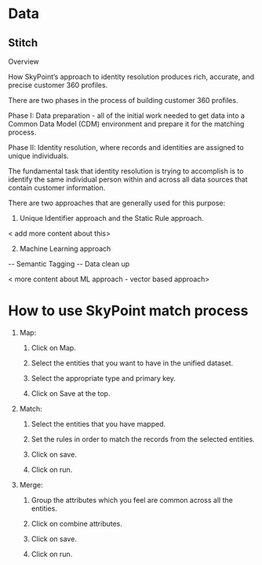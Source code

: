 # Data

## Stitch

Overview

How SkyPoint’s approach to identity resolution produces rich, accurate, and precise customer 360 profiles. 

There are two phases in the process of building customer 360 profiles. 

Phase I: Data preparation - all of the initial work needed to get data into a Common Data Model (CDM) environment and prepare it for the matching process.

<Add more content about data prep>

Phase II: Identity resolution, where records and identities are assigned to unique individuals.

The fundamental task that identity resolution is trying to accomplish is to identify the same individual person within and across all data sources that contain customer information. 

There are two approaches that are generally used for this purpose:

1. Unique Identifier approach and the Static Rule approach. 

< add more content about this>

2. Machine Learning approach 

-- Semantic Tagging 
-- Data clean up 

< more content about ML approach - vector based approach>

# How to use SkyPoint match process

1. Map:

   1. Click on Map.

   2. Select the entities that you want to have in the unified dataset.

   3. Select the appropriate type and primary key.

   4. Click on Save at the top.

2. Match:

   1. Select the entities that you have mapped.

   2. Set the rules in order to match the records from the selected entities.

   3. Click on save.

   4. Click on run.

3. Merge:

   1. Group the attributes which you feel are common across all the entities.

   2. Click on combine attributes.

   3. Click on save.

   4. Click on run.
